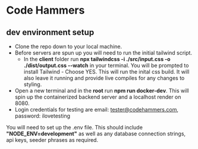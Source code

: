 # Code Hammers

## dev environment setup

- Clone the repo down to your local machine.
- Before servers are spun up you will need to run the initial tailwind script.
  - In the **client** folder run **npx tailwindcss -i ./src/input.css -o ./dist/output.css --watch** in your terminal. You will be prompted to install Tailwind - Choose YES. This will run the inital css build. It will also leave it running and provide live compiles for any changes to styling.
- Open a new terminal and in the **root** run **npm run docker-dev**. This will spin up the containerized backend server and a localhost render on 8080.
- Login credentials for testing are email: tester@codehammers.com, password: ilovetesting

You will need to set up the .env file. This should include **"NODE_ENV=development"** as well as any database connection strings, api keys, seeder phrases as required.
